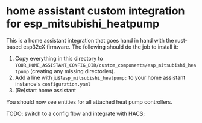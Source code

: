 # home assistant custom integration for esp_mitsubishi_heatpump

This is a home assistant integration that goes hand in hand with the rust-based esp32cX firmware.  The following should do the job to install it:

1. Copy everything in this directory to ``YOUR_HOME_ASSISTANT_CONFIG_DIR/custom_components/esp_mitsubishi_heatpump`` (creating any missing directories).
2. Add a line with just``esp_mitsubishi_heatpump:`` to your home assistant instance's ``configuration.yaml``
3. (Re)start home assistant

You should now see entities for all attached heat pump controllers.

TODO: switch to a config flow and integrate with HACS;
